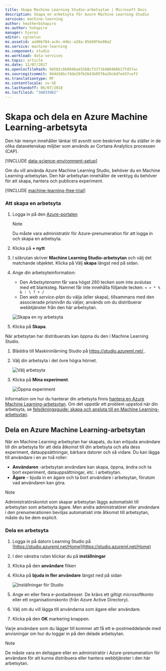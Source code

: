 ```yaml
---
title: Skapa Machine Learning Studio-arbetsytan | Microsoft Docs
description: Skapa en arbetsyta för Azure Machine Learning Studio
services: machine-learning
author: heatherbshapiro
ms.author: hshapiro
manager: hjerez
editor: cgronlun
ms.assetid: aa96b784-ac6c-44bc-a28a-85d49fbe90a2
ms.service: machine-learning
ms.component: studio
ms.workload: data-services
ms.topic: article
ms.date: 12/07/2017
ms.openlocfilehash: 94502cbb0946ad1568cf33716480406b17fd57ac
ms.sourcegitcommit: 944d16bc74de29fb2643b0576a20cbd7e437cef2
ms.translationtype: MT
ms.contentlocale: sv-SE
ms.lasthandoff: 06/07/2018
ms.locfileid: "34833962"
---
```

# <a name="create-and-share-an-azure-machine-learning-workspace"></a>Skapa och dela en Azure Machine Learning-arbetsyta
Den här menyn innehåller länkar till avsnitt som beskriver hur du ställer in de olika datavetenskap miljöer som används av Cortana Analytics processen (CAP).

[!INCLUDE [data-science-environment-setup](../../../includes/cap-setup-environments.md)]

Om du vill använda Azure Machine Learning Studio, behöver du en Machine Learning-arbetsytan. Den här arbetsytan innehåller de verktyg du behöver för att skapa, hantera och publicera experiment.

[!INCLUDE [machine-learning-free-trial](../../../includes/machine-learning-free-trial.md)]

### <a name="to-create-a-workspace"></a>Att skapa en arbetsyta
1. Logga in på den [Azure-portalen](https://portal.azure.com/)

    > [!NOTE]
    > Du måste vara administratör för Azure-prenumeration för att logga in och skapa en arbetsyta. 
    >
    > 

2. Klicka på **+ nytt**

3. I sökrutan skriver **Machine Learning Studio-arbetsytan** och välj det matchande objektet. Klicka på Välj **skapa** längst ned på sidan.

4. Ange din arbetsyteinformation:

    - Den *Arbetsytenamn* får vara högst 260 tecken som inte avslutas med ett blanksteg. Namnet får inte innehålla följande tecken: `< > * % & : \ ? + /`
    - Den *web service-plan* du välja (eller skapa), tillsammans med den associerade *prisnivån* du väljer, används om du distribuerar webbtjänster från den här arbetsytan.

    ![Skapa en ny arbetsyta](./media/create-workspace/create-new-workspace.png)

5. Klicka på **Skapa**.

När arbetsytan har distribuerats kan öppna du den i Machine Learning Studio.

1. Bläddra till Maskininlärning Studio på [ https://studio.azureml.net/ ](https://studio.azureml.net/).

2. Välj din arbetsyta i det övre högra hörnet.

    ![Välj arbetsyta](./media/create-workspace/open-workspace.png)

3. Klicka på **Mina experiment**.

    ![Öppna experiment](./media/create-workspace/my-experiments.png)

Information om hur du hanterar din arbetsyta finns [hantera en Azure Machine Learning-arbetsytan](manage-workspace.md).
Om det uppstår ett problem uppstod när din arbetsyta, se [felsökningsguide: skapa och ansluta till en Machine Learning-arbetsytan](troubleshooting-creating-ml-workspace.md).


## <a name="sharing-an-azure-machine-learning-workspace"></a>Dela en Azure Machine Learning-arbetsytan
När en Machine Learning arbetsytan har skapats, du kan erbjuda användare till din arbetsyta för att dela åtkomst till din arbetsyta och alla dess experiment, datauppsättningar, bärbara datorer och så vidare. Du kan lägga till användare i en av två roller:

* **Användaren** -arbetsytan användare kan skapa, öppna, ändra och ta bort experiment, datauppsättningar, etc. i arbetsytan.
* **Ägare** – bjuda in en ägare och ta bort användare i arbetsytan, förutom vad användaren kan göra.

> [!NOTE]
> Administratörskontot som skapar arbetsytan läggs automatiskt till arbetsytan som arbetsyta ägare. Men andra administratörer eller användare i den prenumerationen beviljas automatiskt inte åtkomst till arbetsytan, måste du be dem explicit.
> 
> 

### <a name="to-share-a-workspace"></a>Dela en arbetsyta

1. Logga in på datorn Learning Studio på [https://studio.azureml.net/Home](https://studio.azureml.net/Home)

2. I den vänstra rutan klickar du på **inställningar**

3. Klicka på den **användare** fliken

4. Klicka på **bjuda in fler användare** längst ned på sidan

    ![Inställningar för Studio](./media/create-workspace/settings.png)

5. Ange en eller flera e-postadresser. De krävs ett giltigt microsoftkonto eller ett organisationskonto (från Azure Active Directory).

6. Välj om du vill lägga till användarna som ägare eller användare.

7. Klicka på den **OK** markering knappen.

Varje användare som du lägger till kommer att få ett e-postmeddelande med anvisningar om hur du loggar in på den delade arbetsytan.

> [!NOTE]
> De måste vara en deltagare eller en administratör i Azure-prenumeration för användare för att kunna distribuera eller hantera webbtjänster i den här arbetsytan. 



